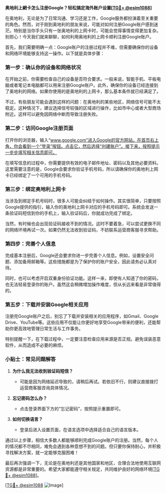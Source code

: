 **奥地利上網卡怎么注册Google？轻松搞定海外账户设置[[TG💪+ @esim1088](https://t.me/s/esim1088)]**

在奥地利，无论是为了日常沟通、学习还是工作，Google服务都扮演着至关重要的角色。然而，对于刚到奥地利的朋友来说，可能对如何注册Google账户感到迷茫。特别是当你手头只有一张奥地利的上网卡时，可能会觉得事情变得更加复杂。别担心！今天我们就来聊聊，如何利用奥地利的上网卡顺利注册Google账户。

首先，我们需要明确一点：Google账户的注册过程并不难，但需要确保你的设备和网络环境能够支持这一操作。以下就是具体步骤：

### 第一步：确认你的设备和网络状况

在开始之前，你需要检查自己的设备是否符合要求。一般来说，智能手机、平板电脑或者笔记本电脑都可以用来注册Google账户。此外，确保你的设备已经连接到了奥地利的网络。如果你使用的是奥地利的上网卡，那么基本条件就已经满足了。

不过，有些朋友可能会遇到这样的问题：在奥地利的某些地区，网络信号可能不太稳定。这种情况下，建议选择信号较强的区域进行操作，比如市中心或者大型商场附近。这样可以避免因网络中断而导致注册失败。

### 第二步：访问Google注册页面

打开你的浏览器，输入“www.google.com”进入Google的官方网站。在首页右上角，你会看到一个“登录”按钮。点击它，然后选择“创建账户”。接下来，按照提示一步步填写相关信息即可。

在填写信息的过程中，你需要提供有效的电子邮件地址、密码以及其他必要资料。这里需要注意的是，Google会要求你验证手机号码，所以请确保你的奥地利上网卡已经绑定了一个可用的手机号码。

### 第三步：绑定奥地利上网卡

当涉及到绑定手机号码时，很多人可能会纠结于如何操作。其实很简单，只要按照Google提供的指引，输入你的奥地利上网卡对应的手机号码即可。系统会发送一条验证码短信到你的手机上，输入验证码后，你就成功完成了绑定。

当然，有时候也会出现验证码接收不到的情况。这时不要着急，可以尝试更换不同的网络环境再试一次。如果仍然无法收到验证码，不妨联系运营商客服寻求帮助。

### 第四步：完善个人信息

完成基本注册后，Google还会要求你进一步完善个人信息。例如，设置安全问题、添加备用邮箱等。这些措施都是为了保护你的账户安全，因此请务必认真对待。

同时，也可以考虑开启双重身份验证功能。这样一来，即使有人知道了你的密码，也无法轻易登录你的账户。虽然这会稍微增加操作难度，但从长远来看是非常值得的。

### 第五步：下载并安装Google相关应用

注册完Google账户之后，别忘了下载并安装相关的应用程序，如Gmail、Google Drive、YouTube等。这些应用不仅能让你更好地享受Google带来的便利，还能帮助你更高效地管理日常生活与工作事务。

特别提醒一下，在下载过程中，一定要注意检查应用来源是否正规。避免误装恶意软件，从而造成不必要的麻烦。

### 小贴士：常见问题解答

1. **为什么我无法收到验证码短信？**
   - 可能是因为网络延迟导致的，请稍后再试。若依旧不行，则建议直接拨打运营商客服咨询具体情况。
   
2. **忘记密码怎么办？**
   - 点击登录界面下方的“忘记密码”，按照提示重置即可。
   
3. **如何切换语言？**
   - 登录后进入设置页面，在语言选项中选择适合自己的语言版本。

通过以上步骤，相信大多数人都能够顺利完成Google账户的注册。当然，每个人的情况都不尽相同，难免会遇到各种意想不到的问题。但只要你保持耐心，并积极寻找解决方案，就一定能够克服困难！

最后再次强调一下，无论是在奥地利还是其他国家和地区，合理合法地使用互联网资源都是非常重要的。希望大家都能遵守相关规定，共同维护良好的网络环境[[TG💪+ @esim1088](https://t.me/s/esim1088)]。

[[TG💪+ @esim1088](https://t.me/s/esim1088) ![Image](https://i.postimg.cc/4NQfJmqS/Snipaste-2025-05-13-00-14-12.png)]